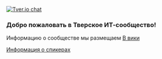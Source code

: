 [![Tver.io chat](http://tverio-slack.herokuapp.com/badge.svg)](http://tverio-slack.herokuapp.com/)

### Добро пожаловать в Тверское ИТ-сообщество!

Информацию о сообществе мы размещаем [В вики](https://github.com/tverio/community/wiki)

[Информация о спикерах](speakers/readme.md)
